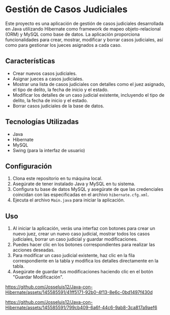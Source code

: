 # Gestión de Casos Judiciales

Este proyecto es una aplicación de gestión de casos judiciales desarrollada en Java utilizando Hibernate como framework de mapeo objeto-relacional (ORM) y MySQL como base de datos. La aplicación proporciona funcionalidades para crear, mostrar, modificar y borrar casos judiciales, así como para gestionar los jueces asignados a cada caso.

## Características

- Crear nuevos casos judiciales.
- Asignar jueces a casos judiciales.
- Mostrar una lista de casos judiciales con detalles como el juez asignado, el tipo de delito, la fecha de inicio y el estado.
- Modificar los detalles de un caso judicial existente, incluyendo el tipo de delito, la fecha de inicio y el estado.
- Borrar casos judiciales de la base de datos.

## Tecnologías Utilizadas

- Java
- Hibernate
- MySQL
- Swing (para la interfaz de usuario)

## Configuración

1. Clona este repositorio en tu máquina local.
2. Asegúrate de tener instalado Java y MySQL en tu sistema.
3. Configura tu base de datos MySQL y asegúrate de que las credenciales coincidan con las especificadas en el archivo `hibernate.cfg.xml`.
4. Ejecuta el archivo `Main.java` para iniciar la aplicación.

## Uso

1. Al iniciar la aplicación, verás una interfaz con botones para crear un nuevo juez, crear un nuevo caso judicial, mostrar todos los casos judiciales, borrar un caso judicial y guardar modificaciones.
2. Puedes hacer clic en los botones correspondientes para realizar las acciones deseadas.
3. Para modificar un caso judicial existente, haz clic en la fila correspondiente en la tabla y modifica los detalles directamente en la tabla.
4. Asegúrate de guardar tus modificaciones haciendo clic en el botón "Guardar Modificación".



https://github.com/Josseluis12/Java-con-Hibernate/assets/145585591/41ff5171-92b0-4f13-8e6c-0bd1497f430d




https://github.com/Josseluis12/Java-con-Hibernate/assets/145585591/799cb409-6a6f-44c6-9ab8-3ca817a9aef6

